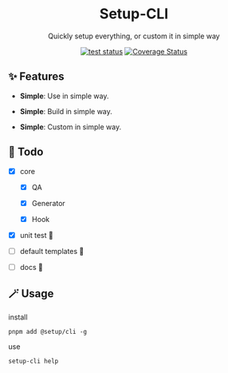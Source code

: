 <h1 align="center">Setup-CLI</h1>

<p align="center">Quickly setup everything, or custom it in simple way</p>

<p align="center">
<a href="https://github.com/NoraH1to/setup-cli/actions/workflows/test.yml"><img src="https://github.com/NoraH1to/setup-cli/actions/workflows/test.yml/badge.svg" alt="test status"></a>
<a href='https://coveralls.io/github/NoraH1to/setup-cli?branch=main'><img src='https://coveralls.io/repos/github/NoraH1to/setup-cli/badge.svg?branch=main' alt='Coverage Status' /></a>
</p>

## ✨ Features

- **Simple**: Use in simple way.

- **Simple**: Build in simple way.

- **Simple**: Custom in simple way.

## 🔨 Todo

- [x] core

  - [x] QA

  - [x] Generator

  - [x] Hook

- [x] unit test 🚧

- [ ] default templates 🚧

- [ ] docs 🚧

## 🪄 Usage

install

```shell
pnpm add @setup/cli -g
```

use

```shell
setup-cli help
```

